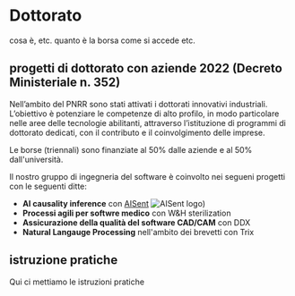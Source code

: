 # Dottorato

cosa è, etc.
quanto è la borsa come si accede etc.

## progetti di dottorato con aziende 2022 (Decreto Ministeriale n. 352)

Nell’ambito del PNRR sono stati attivati i dottorati innovativi industriali. 
L’obiettivo è potenziare le competenze di alto profilo, in modo particolare nelle aree delle tecnologie abilitanti, 
attraverso l’istituzione di programmi di dottorato dedicati, con il contributo e il coinvolgimento delle imprese.

Le borse (triennali) sono finanziate al 50% dalle aziende e al 50% dall'università.

Il nostro gruppo di ingegneria del software è coinvolto nei segueni progetti con le seguenti ditte:

- **AI causality inference** con [AISent](https://aisent.io/) ![AISent logo](https://aisent.io/assets/images/logo-black-08.svg|width=50))
- **Processi agili per softwre medico** con W&H sterilization
- **Assicurazione della qualità del software CAD/CAM** con DDX
- **Natural Langauge Processing** nell'ambito dei brevetti con Trix

## istruzione pratiche

Qui ci mettiamo le istruzioni pratiche
